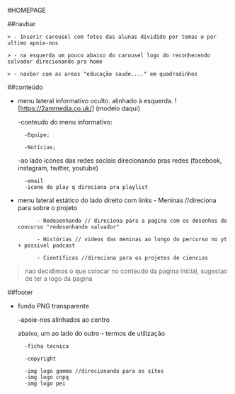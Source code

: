 #HOMEPAGE

##navbar 

	> - Inserir carousel com fotos das alunas dividido por temas e por ultimo apoie-nos

	> - na esquerda um pouco abaixo do carousel logo do reconhecendo salvador direcionando pra home

	> - navbar com as areas "educação saude...." em quadradinhos

##conteúdo
- menu lateral informativo oculto. alinhado à esquerda. ![https://2ammedia.co.uk/] (modelo daqui)

  -conteudo do menu informativo: 
	
		-Equipe; 
		
		-Notícias;
  
  -ao lado icones das redes sociais direcionando pras redes (facebook, instagram, twitter, youtube) 

		-email 
		-icone do play q direciona pra playlist
  
  
- menu lateral estático do lado direito com links
			- Meninas //direciona para sobre o projeto

			- Redesenhando // direciona para a pagina com os desenhos do concurso "redesenhando salvador"

			- Histórias // videos das meninas ao longo do percurso no yt + possivel podcast

			- Científicas //direciona para os projetos de ciencias

> nao decidimos o que colocar no conteudo da pagina inicial, sugestao de ter a logo da pagina 

##footer
- fundo PNG transparente

	-apoie-nos alinhados ao centro
  
	abaixo, um ao lado do outro
		- termos de utilização  

		-ficha técnica

		-copyright

		-img logo gamma //direcionando para os sites
		-img logo cnpq
		-img logo pei
